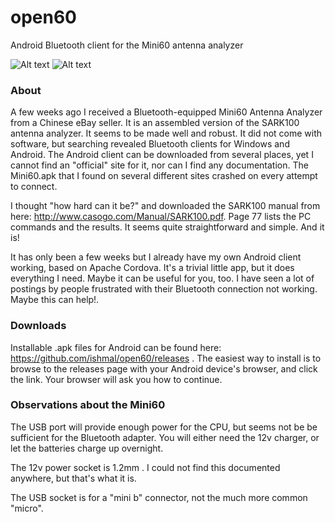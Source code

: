 # open60
Android Bluetooth client for the Mini60 antenna analyzer

![Alt text](misc/mini60.jpg?raw=true "MINI60")
![Alt text](misc/demo-40m-tooltip.png?raw=true "example")

### About

A few weeks ago I received a Bluetooth-equipped Mini60 Antenna Analyzer from a Chinese eBay seller.  It is an assembled
version of the SARK100 antenna analyzer.  It seems to be made well and robust.  It did not come with software, but
searching revealed Bluetooth clients for Windows and Android.  The Android client can be downloaded from several
places, yet I cannot find an "official" site for it, nor can I find any documentation.  The Mini60.apk that I found
on several different sites crashed on every attempt to connect.

I thought "how hard can it be?" and downloaded the SARK100 manual from here: http://www.casogo.com/Manual/SARK100.pdf.
Page 77 lists the PC commands and the results.  It seems quite straightforward and simple.  And it is!

It has only been a few weeks but I already have my own Android client working, based on Apache Cordova.  It's a trivial
little app, but it does everything I need.  Maybe it can be useful for you, too.  I have seen a lot of postings
by people frustrated with their Bluetooth connection not working.  Maybe this can help!.

### Downloads

Installable .apk files for Android can be found here:  https://github.com/ishmal/open60/releases .  The easiest way to install is to browse to the releases page with your Android device's browser, and click the link.  Your browser will ask you how to continue.

### Observations about the Mini60

The USB port will provide enough power for the CPU,  but seems not be be sufficient for the Bluetooth adapter.  You will
either need the 12v charger,  or let the batteries charge up overnight.

The 12v power socket is 1.2mm .  I could not find this documented anywhere, but that's what it is.

The USB socket is for a "mini b" connector, not the much more common "micro".


